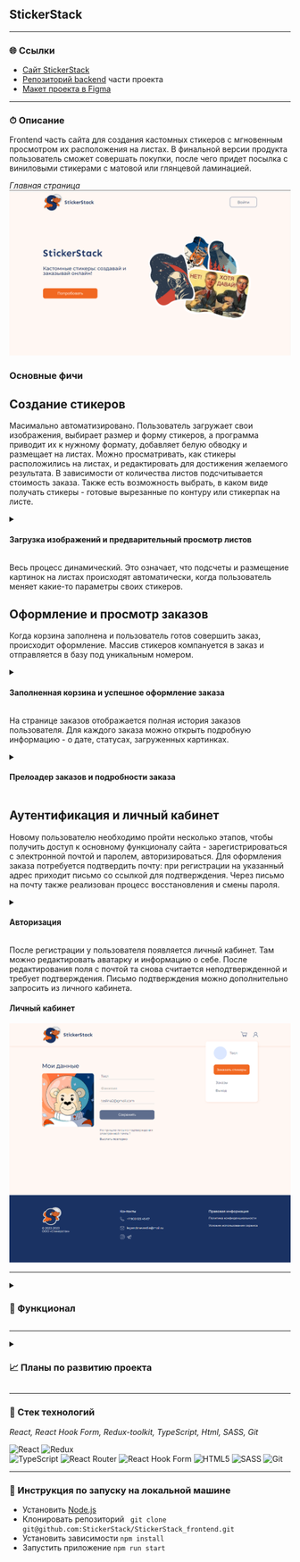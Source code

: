 ## StickerStack

----

### 🌐 Ссылки

- [Сайт StickerStack](https://stickerstack.ru/)
- [Репозиторий backend](https://github.com/StickerStack/backend) части проекта
- [Макет проекта в Figma](https://www.figma.com/file/Z1qiU1QZYnQjvKMplUsRkj/PoC?node-id=0%3A1)

---

### ⏱ Описание

Frontend часть сайта для создания кастомных стикеров с мгновенным просмотром их расположения на листах. В финальной версии продукта
пользователь сможет совершать покупки, после чего придет посылка с виниловыми стикерами с матовой или глянцевой ламинацией.

 _Главная страница_
![На главной](./src/images/readme/main.png)

### Основные фичи

<h2>Создание стикеров</h2>

Масимально автоматизировано. Пользователь загружает свои изображения, выбирает размер и форму стикеров, а программа приводит их к нужному формату, добавляет белую обводку и размещает на листах. Можно просматривать, как стикеры расположились на листах, и редактировать для достижения желаемого результата.
В зависимости от количества листов подсчитывается стоимость заказа. Также есть возможность выбрать, в каком виде получать стикеры - готовые вырезанные по контуру или стикерпак на листе.

<details>  
  <summary> <h4>Загрузка изображений и предварительный просмотр листов</h4> </summary>
  <img src='./src/images/readme/add-stickers.png' alt='Загрузка изображений'/>
  <img src='./src/images/readme/preview.png' alt='Предварительный просмотр листов'/>
</details>

Весь процесс динамический. Это означает, что подсчеты и размещение картинок на листах происходят автоматически, когда пользователь меняет какие-то параметры своих стикеров.

<h2>Оформление и просмотр заказов</h2>

Когда корзина заполнена и пользователь готов совершить заказ, происходит оформление. Массив стикеров компануется в заказ и отправляется в базу под уникальным номером.

<details>  
  <summary> <h4>Заполненная корзина и успешное оформление заказа</h4> </summary>
   <img src='./src/images/readme/cart.png' alt='Заполненная корзина'/>
   <img src='./src/images/readme/order-placed.png' alt='Успешное оформление заказа'/>
</details>

На странице заказов отображается полная история заказов пользователя. Для каждого заказа можно открыть подробную информацию - о дате, статусах, загруженных картинках.

<details>  
  <summary> <h4>Прелоадер заказов и подробности заказа</h4> </summary>
  <img src='./src/images/readme/orders-preloader.png' alt='Прелоадер заказов'/>
  <img src='./src/images/readme/order.png' alt='Подробности заказа'/>
</details>

<h2>Аутентификация и личный кабинет</h2>

Новому пользователю необходимо пройти несколько этапов, чтобы получить доступ к основному функционалу сайта - зарегистрироваться с электронной почтой и паролем, авторизироваться. Для оформления заказа потребуется подтвердить почту: при регистрации на указанный адрес приходит письмо со ссылкой для подтверждения.
Через письмо на почту также реализован процесс восстановления и смены пароля.

<details>  
  <summary> <h4>Авторизация</h4> </summary>
  <img src='./src/images/readme/main-auth.png' alt='Авторизация'/>
</details>

После регистрации у пользователя появляется личный кабинет. Там можно редактировать аватарку и информацию о себе. После редактирования поля с почтой та снова считается неподтвержденной и требует подтверждения. Письмо подтверждения можно дополнительно запросить из личного кабинета.

<h4>Личный кабинет</h4>

![Личный кабинет](./src/images/readme/profile.png)

---

<details>  
  <summary> <h3>💪 Функционал</h3> </summary>
    <ul>
      <li>Регистрация и авторизация с использованием Redux</li>
      <li>Аутентификации пользователя на основании данных от backend</li>  
      <li>Подтверждение почты и восстановление пароля через тригерные письма</li>
      <li>Просмотр и редактирование личного кабинета по полям имя, фамилия, почта и аватар</li> 
      <li>Загрузка картинок и последующее оформление стикеров на листах с помощью Redux и средств разметки</li>
      <li>Оформление и просмотр заказов</li>
   </ul>
</details>

---

<details>  
  <summary> <h3>📈 Планы по развитию проекта</h3> </summary>
    <ul>
     <li>Реализовать хранение загруженных стикеров и корзины на backend</li>
     <li>Выполнить адаптацию сайта к различным размерам экранов, в том числе мобильную версию</li>
      <li>Настроить оплату заказов</li>
    </ul>
</details>

---

### 🔧 Стек технологий

_React, React Hook Form, Redux-toolkit, TypeScript, Html, SASS, Git_

![React](https://img.shields.io/badge/react-%2320232a.svg?style=for-the-badge&logo=react&logoColor=%2361DAFB)
![Redux](https://img.shields.io/badge/redux%20-%23593d88.svg?&style=for-the-badge&logo=redux&logoColor=white")  
![TypeScript](https://img.shields.io/badge/typescript%20-%23007ACC.svg?&style=for-the-badge&logo=typescript&logoColor=white)
![React Router](https://img.shields.io/badge/React_Router-CA4245?style=for-the-badge&logo=react-router&logoColor=white)
![React Hook Form](https://img.shields.io/badge/React%20Hook%20Form-EC5990.svg?style=for-the-badge&logo=React-Hook-Form&logoColor=white)
![HTML5](https://img.shields.io/badge/html5-%23E34F26.svg?style=for-the-badge&logo=html5&logoColor=white)
![SASS](https://img.shields.io/badge/SASS%20-hotpink.svg?&style=for-the-badge&logo=SASS&logoColor=white)
![Git](https://img.shields.io/badge/git-%23F05033.svg?style=for-the-badge&logo=git&logoColor=white)

---

### 🚀 Инструкция по запуску на локальной машине

- Установить [Node.js](https://nodejs.org/ru/)
- Клонировать репозиторий ` git clone git@github.com:StickerStack/StickerStack_frontend.git`
- Установить зависимости `npm install`
- Запустить приложение `npm run start`
